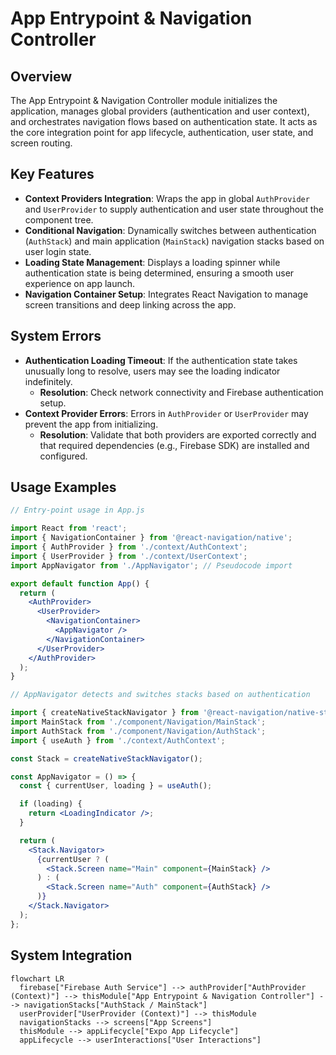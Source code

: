 # App Entrypoint & Navigation Controller

## Overview
The App Entrypoint & Navigation Controller module initializes the application, manages global providers (authentication and user context), and orchestrates navigation flows based on authentication state. It acts as the core integration point for app lifecycle, authentication, user state, and screen routing.

## Key Features
- **Context Providers Integration**: Wraps the app in global `AuthProvider` and `UserProvider` to supply authentication and user state throughout the component tree.
- **Conditional Navigation**: Dynamically switches between authentication (`AuthStack`) and main application (`MainStack`) navigation stacks based on user login state.
- **Loading State Management**: Displays a loading spinner while authentication state is being determined, ensuring a smooth user experience on app launch.
- **Navigation Container Setup**: Integrates React Navigation to manage screen transitions and deep linking across the app.

## System Errors
- **Authentication Loading Timeout**: If the authentication state takes unusually long to resolve, users may see the loading indicator indefinitely.
  - **Resolution**: Check network connectivity and Firebase authentication setup.
- **Context Provider Errors**: Errors in `AuthProvider` or `UserProvider` may prevent the app from initializing.
  - **Resolution**: Validate that both providers are exported correctly and that required dependencies (e.g., Firebase SDK) are installed and configured.

## Usage Examples

```jsx
// Entry-point usage in App.js

import React from 'react';
import { NavigationContainer } from '@react-navigation/native';
import { AuthProvider } from './context/AuthContext';
import { UserProvider } from './context/UserContext';
import AppNavigator from './AppNavigator'; // Pseudocode import

export default function App() {
  return (
    <AuthProvider>
      <UserProvider>
        <NavigationContainer>
          <AppNavigator />
        </NavigationContainer>
      </UserProvider>
    </AuthProvider>
  );
}
```

```jsx
// AppNavigator detects and switches stacks based on authentication

import { createNativeStackNavigator } from '@react-navigation/native-stack';
import MainStack from './component/Navigation/MainStack';
import AuthStack from './component/Navigation/AuthStack';
import { useAuth } from './context/AuthContext';

const Stack = createNativeStackNavigator();

const AppNavigator = () => {
  const { currentUser, loading } = useAuth();

  if (loading) {
    return <LoadingIndicator />;
  }

  return (
    <Stack.Navigator>
      {currentUser ? (
        <Stack.Screen name="Main" component={MainStack} />
      ) : (
        <Stack.Screen name="Auth" component={AuthStack} />
      )}
    </Stack.Navigator>
  );
};
```

## System Integration

```mermaid
flowchart LR
  firebase["Firebase Auth Service"] --> authProvider["AuthProvider (Context)"] --> thisModule["App Entrypoint & Navigation Controller"] --> navigationStacks["AuthStack / MainStack"]
  userProvider["UserProvider (Context)"] --> thisModule
  navigationStacks --> screens["App Screens"]
  thisModule --> appLifecycle["Expo App Lifecycle"]
  appLifecycle --> userInteractions["User Interactions"]
```

